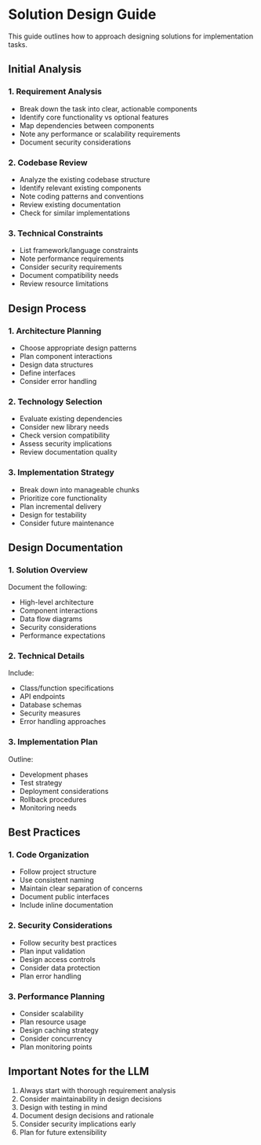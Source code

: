 # Solution Design Guide

This guide outlines how to approach designing solutions for implementation tasks.

## Initial Analysis

### 1. Requirement Analysis

- Break down the task into clear, actionable components
- Identify core functionality vs optional features
- Map dependencies between components
- Note any performance or scalability requirements
- Document security considerations

### 2. Codebase Review

- Analyze the existing codebase structure
- Identify relevant existing components
- Note coding patterns and conventions
- Review existing documentation
- Check for similar implementations

### 3. Technical Constraints

- List framework/language constraints
- Note performance requirements
- Consider security requirements
- Document compatibility needs
- Review resource limitations

## Design Process

### 1. Architecture Planning

- Choose appropriate design patterns
- Plan component interactions
- Design data structures
- Define interfaces
- Consider error handling

### 2. Technology Selection

- Evaluate existing dependencies
- Consider new library needs
- Check version compatibility
- Assess security implications
- Review documentation quality

### 3. Implementation Strategy

- Break down into manageable chunks
- Prioritize core functionality
- Plan incremental delivery
- Design for testability
- Consider future maintenance

## Design Documentation

### 1. Solution Overview

Document the following:

- High-level architecture
- Component interactions
- Data flow diagrams
- Security considerations
- Performance expectations

### 2. Technical Details

Include:

- Class/function specifications
- API endpoints
- Database schemas
- Security measures
- Error handling approaches

### 3. Implementation Plan

Outline:

- Development phases
- Test strategy
- Deployment considerations
- Rollback procedures
- Monitoring needs

## Best Practices

### 1. Code Organization

- Follow project structure
- Use consistent naming
- Maintain clear separation of concerns
- Document public interfaces
- Include inline documentation

### 2. Security Considerations

- Follow security best practices
- Plan input validation
- Design access controls
- Consider data protection
- Plan error handling

### 3. Performance Planning

- Consider scalability
- Plan resource usage
- Design caching strategy
- Consider concurrency
- Plan monitoring points

## Important Notes for the LLM

1. Always start with thorough requirement analysis
2. Consider maintainability in design decisions
3. Design with testing in mind
4. Document design decisions and rationale
5. Consider security implications early
6. Plan for future extensibility
